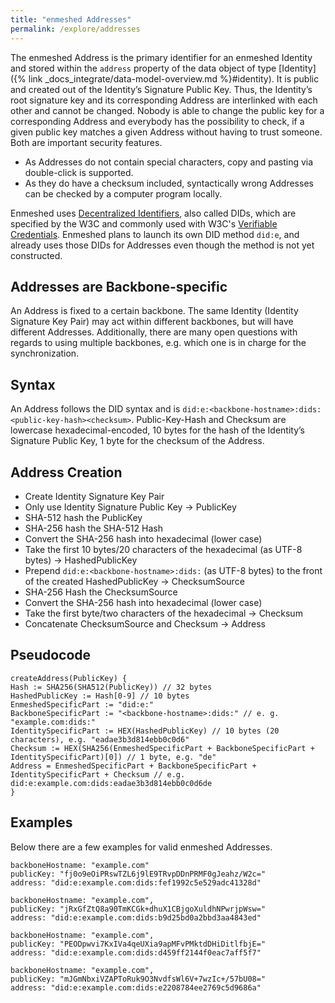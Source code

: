 ```yaml
---
title: "enmeshed Addresses"
permalink: /explore/addresses
---
```


The enmeshed Address is the primary identifier for an enmeshed Identity and stored within the `address` property of the data object of type [Identity]({% link _docs_integrate/data-model-overview.md %}#identity). It is public and created out of the Identity’s Signature Public Key. Thus, the Identity’s root signature key and its corresponding Address are interlinked with each other and cannot be changed. Nobody is able to change the public key for a corresponding Address and everybody has the possibility to check, if a given public key matches a given Address without having to trust someone. Both are important security features.

- As Addresses do not contain special characters, copy and pasting via double-click is supported.
- As they do have a checksum included, syntactically wrong Addresses can be checked by a computer program locally.

Enmeshed uses [Decentralized Identifiers](https://www.w3.org/TR/did-core/), also called DIDs, which are specified by the W3C and commonly used with W3C's [Verifiable Credentials](https://www.w3.org/TR/vc-overview/). Enmeshed plans to launch its own DID method `did:e`, and already uses those DIDs for Addresses even though the method is not yet constructed.

## Addresses are Backbone-specific

An Address is fixed to a certain backbone. The same Identity (Identity Signature Key Pair) may act within different backbones, but will have different Addresses. Additionally, there are many open questions with regards to using multiple backbones, e.g. which one is in charge for the synchronization.

## Syntax

An Address follows the DID syntax and is `did:e:<backbone-hostname>:dids:<public-key-hash><checksum>`. Public-Key-Hash and Checksum are lowercase hexadecimal-encoded, 10 bytes for the hash of the Identity’s Signature Public Key, 1 byte for the checksum of the Address.

## Address Creation

- Create Identity Signature Key Pair
- Only use Identity Signature Public Key → PublicKey
- SHA-512 hash the PublicKey
- SHA-256 hash the SHA-512 Hash
- Convert the SHA-256 hash into hexadecimal (lower case)
- Take the first 10 bytes/20 characters of the hexadecimal (as UTF-8 bytes) → HashedPublicKey
- Prepend `did:e:<backbone-hostname>:dids:` (as UTF-8 bytes) to the front of the created HashedPublicKey → ChecksumSource
- SHA-256 Hash the ChecksumSource
- Convert the SHA-256 hash into hexadecimal (lower case)
- Take the first byte/two characters of the hexadecimal → Checksum
- Concatenate ChecksumSource and Checksum → Address

## Pseudocode

```text
createAddress(PublicKey) {
Hash := SHA256(SHA512(PublicKey)) // 32 bytes
HashedPublicKey := Hash[0-9] // 10 bytes
EnmeshedSpecificPart := "did:e:"
BackboneSpecificPart := "<backbone-hostname>:dids:" // e. g. "example.com:dids:"
IdentitySpecificPart := HEX(HashedPublicKey) // 10 bytes (20 characters), e.g. "eadae3b3d814ebb0c0d6"
Checksum := HEX(SHA256(EnmeshedSpecificPart + BackboneSpecificPart + IdentitySpecificPart)[0]) // 1 byte, e.g. "de"
Address = EnmeshedSpecificPart + BackboneSpecificPart + IdentitySpecificPart + Checksum // e.g. did:e:example.com:dids:eadae3b3d814ebb0c0d6de
}
```

## Examples

Below there are a few examples for valid enmeshed Addresses.

```text
backboneHostname: "example.com"
publicKey: "fj0o9eOiPRswTZL6j9lE9TRvpDDnPRMF0gJeahz/W2c="
address: "did:e:example.com:dids:fef1992c5e529adc41328d"

backboneHostname: "example.com",
publicKey: "jRxGfZtQ8a90TmKCGk+dhuX1CBjgoXuldhNPwrjpWsw="
address: "did:e:example.com:dids:b9d25bd0a2bbd3aa4843ed"

backboneHostname: "example.com",
publicKey: "PEODpwvi7KxIVa4qeUXia9apMFvPMktdDHiDitlfbjE="
address: "did:e:example.com:dids:d459ff2144f0eac7aff5f7"

backboneHostname: "example.com",
publicKey: "mJGmNbxiVZAPToRuk9O3NvdfsWl6V+7wzIc+/57bU08="
address: "did:e:example.com:dids:e2208784ee2769c5d9686a"
```

